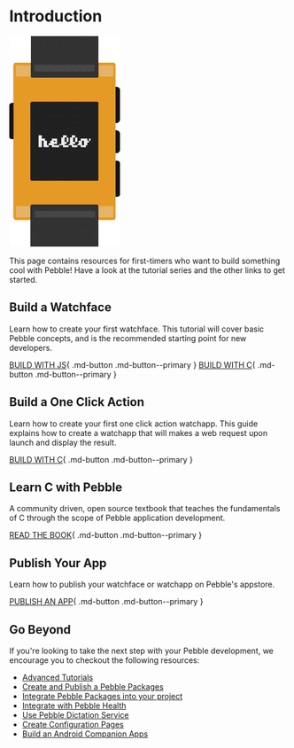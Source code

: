 # Introduction

<!-- TODO: no centering available? -->

![](../../assets/images/tutorials/long-pebble.png)

This page contains resources for first-timers who want to build something cool
with Pebble! Have a look at the tutorial series and the other links to get
started.

## Build a Watchface

Learn how to create your first watchface. This tutorial will cover basic Pebble
concepts, and is the recommended starting point for new developers.

[BUILD WITH JS](./js-watchface-tutorial/part1.md){ .md-button .md-button--primary } [BUILD WITH C](./watchface-tutorial/part1.md){ .md-button .md-button--primary }

## Build a One Click Action

Learn how to create your first one click action watchapp. This guide explains
how to create a watchapp that will makes a web request upon launch and display
the result.

[BUILD WITH C](#){ .md-button .md-button--primary }

## Learn C with Pebble

A community driven, open source textbook that teaches the fundamentals of C through the scope of Pebble application development.

[READ THE BOOK](#){ .md-button .md-button--primary }

## Publish Your App

Learn how to publish your watchface or watchapp on Pebble's appstore.

[PUBLISH AN APP](http://dev-portal.rebble.io/){ .md-button .md-button--primary }

## Go Beyond

If you're looking to take the next step with your Pebble development, we
encourage you to checkout the following resources:

- [Advanced Tutorials](<>)
- [Create and Publish a Pebble Packages](<>)
- [Integrate Pebble Packages into your project](<>)
- [Integrate with Pebble Health](<>)
- [Use Pebble Dictation Service](<>)
- [Create Configuration Pages](<>)
- [Build an Android Companion Apps](<>)
